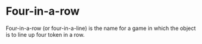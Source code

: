 # Four-in-a-row
Four-in-a-row (or four-in-a-line) is the name for a game in which the object is to line up four token in a row.
